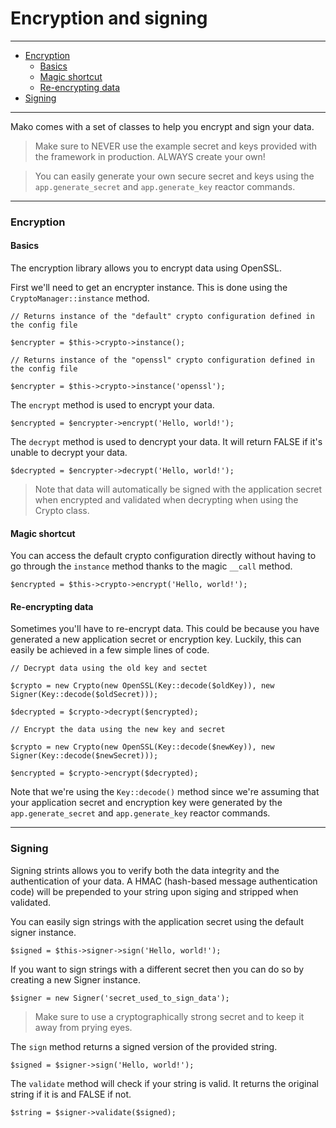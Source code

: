 # Encryption and signing

--------------------------------------------------------

* [Encryption](#encryption)
	- [Basics](#encryption:basics)
	- [Magic shortcut](#encryption:magic_shortcut)
	- [Re-encrypting data](#encryption:reencrypting_data)
* [Signing](#signing)

--------------------------------------------------------

Mako comes with a set of classes to help you encrypt and sign your data.

> Make sure to NEVER use the example secret and keys provided with the framework in production. ALWAYS create your own!

> You can easily generate your own secure secret and keys using the `app.generate_secret` and `app.generate_key` reactor commands.

--------------------------------------------------------

<a id="encryption"></a>

### Encryption

<a id="encryption:basics"></a>

#### Basics

The encryption library allows you to encrypt data using OpenSSL.

First we'll need to get an encrypter instance. This is done using the ```CryptoManager::instance``` method.

	// Returns instance of the "default" crypto configuration defined in the config file

	$encrypter = $this->crypto->instance();

	// Returns instance of the "openssl" crypto configuration defined in the config file

	$encrypter = $this->crypto->instance('openssl');

The ```encrypt``` method is used to encrypt your data.

	$encrypted = $encrypter->encrypt('Hello, world!');

The ```decrypt``` method is used to dencrypt your data. It will return FALSE if it's unable to decrypt your data.

	$decrypted = $encrypter->decrypt('Hello, world!');

> Note that data will automatically be signed with the application secret when encrypted and validated when decrypting when using the Crypto class.

<a id="encryption:magic_shortcut"></a>

#### Magic shortcut

You can access the default crypto configuration directly without having to go through the ```instance``` method thanks to the magic ```__call``` method.

	$encrypted = $this->crypto->encrypt('Hello, world!');

<a id="encryption:reencrypting_data"></a>

#### Re-encrypting data

Sometimes you'll have to re-encrypt data. This could be because you have generated a new application secret or encryption key. Luckily, this can easily be achieved in a few simple lines of code.

	// Decrypt data using the old key and sectet

	$crypto = new Crypto(new OpenSSL(Key::decode($oldKey)), new Signer(Key::decode($oldSecret)));

	$decrypted = $crypto->decrypt($encrypted);

	// Encrypt the data using the new key and secret

	$crypto = new Crypto(new OpenSSL(Key::decode($newKey)), new Signer(Key::decode($newSecret)));

	$encrypted = $crypto->encrypt($decrypted);

Note that we're using the `Key::decode()` method since we're assuming that your application secret and encryption key were generated by the `app.generate_secret` and `app.generate_key` reactor commands.

--------------------------------------------------------

<a id="signing"></a>

### Signing

Signing strints allows you to verify both the data integrity and the authentication of your data. A HMAC (hash-based message authentication code) will be prepended to your string upon siging and stripped when validated.

You can easily sign strings with the application secret using the default signer instance.

	$signed = $this->signer->sign('Hello, world!');

If you want to sign strings with a different secret then you can do so by creating a new Signer instance.

	$signer = new Signer('secret_used_to_sign_data');

> Make sure to use a cryptographically strong secret and to keep it away from prying eyes.

The ```sign``` method returns a signed version of the provided string.

	$signed = $signer->sign('Hello, world!');

The ```validate``` method will check if your string is valid. It returns the original string if it is and FALSE if not.

	$string = $signer->validate($signed);